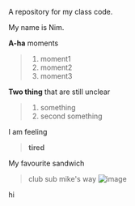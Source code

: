 A repository for my class code.

My name is Nim.

**A-ha** moments
>1. moment1
>2. moment2
>3. moment3
>
**Two thing** that are still unclear
>1. something
>2. second something
>

I am feeling
>**tired**
>
My favourite sandwich
>club sub mike's way
>![image](https://www.jerseymikes.ca/media/static/menu/products/lg/8-club-sub-reg.jpg)

hi
